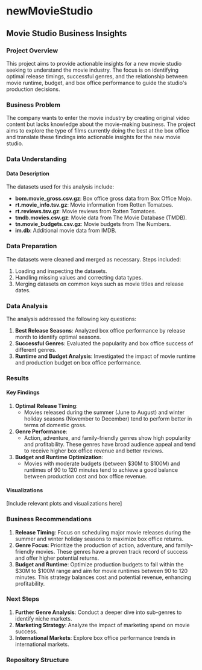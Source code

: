 # newMovieStudio

## Movie Studio Business Insights

### Project Overview
This project aims to provide actionable insights for a new movie studio seeking to understand the movie industry. The focus is on identifying optimal release timings, successful genres, and the relationship between movie runtime, budget, and box office performance to guide the studio's production decisions.

### Business Problem
The company wants to enter the movie industry by creating original video content but lacks knowledge about the movie-making business. The project aims to explore the type of films currently doing the best at the box office and translate these findings into actionable insights for the new movie studio.

### Data Understanding

#### Data Description
The datasets used for this analysis include:
- **bom.movie_gross.csv.gz**: Box office gross data from Box Office Mojo.
- **rt.movie_info.tsv.gz**: Movie information from Rotten Tomatoes.
- **rt.reviews.tsv.gz**: Movie reviews from Rotten Tomatoes.
- **tmdb.movies.csv.gz**: Movie data from The Movie Database (TMDB).
- **tn.movie_budgets.csv.gz**: Movie budgets from The Numbers.
- **im.db**: Additional movie data from IMDB.

### Data Preparation
The datasets were cleaned and merged as necessary. Steps included:
1. Loading and inspecting the datasets.
2. Handling missing values and correcting data types.
3. Merging datasets on common keys such as movie titles and release dates.

### Data Analysis
The analysis addressed the following key questions:
1. **Best Release Seasons**: Analyzed box office performance by release month to identify optimal seasons.
2. **Successful Genres**: Evaluated the popularity and box office success of different genres.
3. **Runtime and Budget Analysis**: Investigated the impact of movie runtime and production budget on box office performance.

### Results

#### Key Findings
1. **Optimal Release Timing**:
   - Movies released during the summer (June to August) and winter holiday seasons (November to December) tend to perform better in terms of domestic gross.
2. **Genre Performance**:
   - Action, adventure, and family-friendly genres show high popularity and profitability. These genres have broad audience appeal and tend to receive higher box office revenue and better reviews.
3. **Budget and Runtime Optimization**:
   - Movies with moderate budgets (between $30M to $100M) and runtimes of 90 to 120 minutes tend to achieve a good balance between production cost and box office revenue.

#### Visualizations
[Include relevant plots and visualizations here]

### Business Recommendations
1. **Release Timing**: Focus on scheduling major movie releases during the summer and winter holiday seasons to maximize box office returns.
2. **Genre Focus**: Prioritize the production of action, adventure, and family-friendly movies. These genres have a proven track record of success and offer higher potential returns.
3. **Budget and Runtime**: Optimize production budgets to fall within the $30M to $100M range and aim for movie runtimes between 90 to 120 minutes. This strategy balances cost and potential revenue, enhancing profitability.

### Next Steps
1. **Further Genre Analysis**: Conduct a deeper dive into sub-genres to identify niche markets.
2. **Marketing Strategy**: Analyze the impact of marketing spend on movie success.
3. **International Markets**: Explore box office performance trends in international markets.

### Repository Structure
